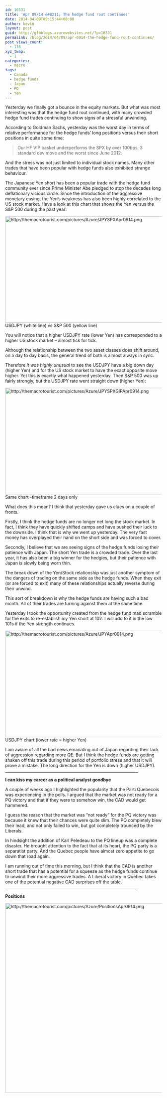 ```yaml
---
id: 16531
title: 'Apr 09/14 &#8211; The hedge fund rout continues'
date: 2014-04-09T09:15:44+00:00
author: kevin
layout: post
guid: http://gfbblogs.azurewebsites.net/?p=16531
permalink: /blog/2014/04/09/apr-0914-the-hedge-fund-rout-continues/
post_views_count:
  - 136
xyz_twap:
  - 1
categories:
  - macro
tags:
  - Canada
  - hedge funds
  - Japan
  - PQ
  - Yen
---
```

Yesterday we finally got a bounce in the equity markets. But what was most interesting was that the hedge fund rout continued, with many crowded hedge fund trades continuing to show signs of a stressful unwinding.

According to Goldman Sachs, yesterday was the worst day in terms of relative performance for the hedge funds’ long positions versus their short positions in quite some time:

> Our HF VIP basket underperforms the SPX by over 100bps, 3 standard dev move and the worst since June 2012.

And the stress was not just limited to individual stock names. Many other trades that have been popular with hedge funds also exhibited strange behaviour.

The Japanese Yen short has been a popular trade with the hedge fund community ever since Prime Minister Abe pledged to stop the decades long deflationary vicious circle. Since the introduction of the aggressive monetary easing, the Yen’s weakness has also been highly correlated to the US stock market. Have a look at this chart that shows the Yen versus the S&P 500 during the past year:


  <img src="http://themacrotourist.com/pictures/Azure/JPYSPXApr0914.png" style="margin:30px atuo;display:block;" alt="http://themacrotourist.com/pictures/Azure/JPYSPXApr0914.png" width="600" height="342" />USDJPY (white line) vs S&P 500 (yellow line)</a>
</div>

You will notice that a higher USDJPY rate (lower Yen) has corresponded to a higher US stock market &#8211; almost tick for tick.

Although the relationship between the two asset classes does shift around, on a day to day basis, the general trend of both is almost always in sync.

Therefore _it was highly unusual_ to see the USDJPY have a big down day (higher Yen) and for the US stock market to have the exact opposite move higher. Yet this is exactly what happened yesterday. Then S&P 500 was up fairly strongly, but the USDJPY rate went straight down (higher Yen):


  <img src="http://themacrotourist.com/pictures/Azure/JPYSPXGIPApr0914.png" style="margin:30px atuo;display:block;" alt="http://themacrotourist.com/pictures/Azure/JPYSPXGIPApr0914.png" width="600" height="342" />Same chart -timeframe 2 days only</a>
</div>

What does this mean? I think that yesterday gave us clues on a couple of fronts.

Firstly, I think the hedge funds are no longer net long the stock market. In fact, I think they have quickly shifted camps and have pushed their luck to the downside. I think that is why we went up yesterday. The very fast money has overplayed their hand on the short side and was forced to cover.

Secondly, I believe that we are seeing signs of the hedge funds losing their patience with Japan. The short Yen trade is a crowded trade. Over the last year, it has also been a big winner for the hedgies, but their patience with Japan is slowly being worn thin.

The break down of the Yen/Stock relationship was just another symptom of the dangers of trading on the same side as the hedge funds. When they exit (or are forced to exit) many of these relationships actually reverse during their unwind.

This sort of breakdown is why the hedge funds are having such a bad month. All of their trades are turning against them at the same time.

Yesterday I took the opportunity created from the hedge fund mad scramble for the exits to re-establish my Yen short at 102. I will add to it in the low 101s if the Yen strength continues.


  <img src="http://themacrotourist.com/pictures/Azure/JPYApr0914.png" style="margin:30px atuo;display:block;" alt="http://themacrotourist.com/pictures/Azure/JPYApr0914.png" width="600" height="342" />USDJPY chart (lower rate = higher Yen)</a>
</div>

I am aware of all the bad news emanating out of Japan regarding their lack of aggression regarding more QE. But I think the hedge funds are getting shaken off this trade during this period of portfolio stress and that it will prove a mistake. The long direction for the Yen is down (higher USDJPY).

<hr size="2" width="85%" />

**I can kiss my career as a political analyst goodbye**

A couple of weeks ago I highlighted the popularity that the Parti Quebecois was experiencing in the polls. I argued that the market was not ready for a PQ victory and that if they were to somehow win, the CAD would get hammered.

I guess the reason that the market was “not ready” for the PQ victory was because it knew that their chances were quite slim. The PQ completely blew their lead, and not only failed to win, but got completely trounced by the Liberals.

In hindsight the addition of Karl Peledeau to the PQ lineup was a complete disaster. He brought attention to the fact that at its heart, the PQ party is a separatist party. And the Quebec people have almost zero appetite to go down that road again.

I am running out of time this morning, but I think that the CAD is another short trade that has a potential for a squeeze as the hedge funds continue to unwind their more aggressive trades. A Liberal victory in Quebec takes one of the potential negative CAD surprises off the table.

<hr size="2" width="85%" />

**Positions**


  <img src="http://themacrotourist.com/pictures/Azure/PositionsApr0914.png" style="margin:30px atuo;display:block;" alt="http://themacrotourist.com/pictures/Azure/PositionsApr0914.png" width="600" height="609">